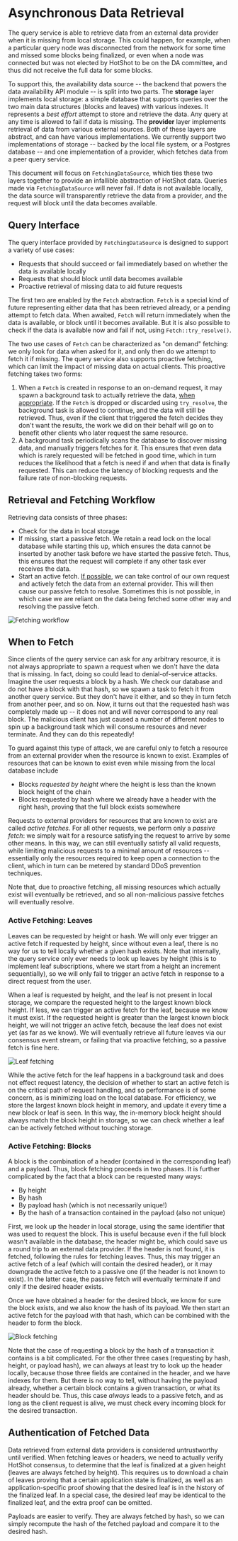 <!--
 ~ Copyright (c) 2022 Espresso Systems (espressosys.com)
 ~ This file is part of the HotShot Query Service library.
 ~
 ~ This program is free software: you can redistribute it and/or modify it under the terms of the GNU
 ~ General Public License as published by the Free Software Foundation, either version 3 of the
 ~ License, or (at your option) any later version.
 ~ This program is distributed in the hope that it will be useful, but WITHOUT ANY WARRANTY; without
 ~ even the implied warranty of MERCHANTABILITY or FITNESS FOR A PARTICULAR PURPOSE. See the GNU
 ~ General Public License for more details.
 ~ You should have received a copy of the GNU General Public License along with this program. If not,
 ~ see <https://www.gnu.org/licenses/>.
 -->

# Asynchronous Data Retrieval

The query service is able to retrieve data from an external data provider when it is missing from
local storage. This could happen, for example, when a particular query node was disconnected from
the network for some time and missed some blocks being finalized, or even when a node was connected
but was not elected by HotShot to be on the DA committee, and thus did not receive the full data for
some blocks.

To support this, the availability data source -- the backend that powers the data availability API
module -- is split into two parts. The **storage** layer implements local storage: a simple database
that supports queries over the two main data structures (blocks and leaves) with various indexes. It
represents a _best effort_ attempt to store and retrieve the data. Any query at any time is allowed
to fail if data is missing. The **provider** layer implements retrieval of data from various
external sources. Both of these layers are abstract, and can have various implementations. We
currently support two implementations of storage -- backed by the local file system, or a Postgres
database -- and one implementation of a provider, which fetches data from a peer query service.

This document will focus on `FetchingDataSource`, which ties these two layers together to provide an
infallible abstraction of HotShot data. Queries made via `FetchingDataSource` will never fail. If
data is not available locally, the data source will transparently retrieve the data from a provider,
and the request will block until the data becomes available.

## Query Interface

The query interface provided by `FetchingDataSource` is designed to support a variety of use cases:
* Requests that should succeed or fail immediately based on whether the data is available locally
* Requests that should block until data becomes available
* Proactive retrieval of missing data to aid future requests

The first two are enabled by the `Fetch` abstraction. `Fetch` is a special kind of future
representing either data that has been retrieved already, or a pending attempt to fetch data. When
awaited, `Fetch` will return immediately when the data is available, or block until it becomes
available. But it is also possible to check if the data is available now and fail if not, using
`Fetch::try_resolve()`.

The two use cases of `Fetch` can be characterized as "on demand" fetching: we only look for data
when asked for it, and only then do we attempt to fetch it if missing. The query service also
supports proactive fetching, which can limit the impact of missing data on actual clients. This
proactive fetching takes two forms:
1. When a `Fetch` is created in response to an on-demand request, it may spawn a background task to
   actually retrieve the data, [when appropriate](#when-to-fetch). If the `Fetch` is dropped or
   discarded using `try_resolve`, the background task is allowed to continue, and the data will
   still be retrieved. Thus, even if the client that triggered the fetch decides they don't want the
   results, the work we did on their behalf will go on to benefit other clients who later request
   the same resource.
2. A background task periodically scans the database to discover missing data, and manually triggers
   fetches for it. This ensures that even data which is rarely requested will be fetched in good
   time, which in turn reduces the likelihood that a fetch is need if and when that data is finally
   requested. This can reduce the latency of blocking requests and the failure rate of non-blocking
   requests.

## Retrieval and Fetching Workflow

Retrieving data consists of three phases:
* Check for the data in local storage
* If missing, start a passive fetch. We retain a read lock on the local database while starting this
  up, which ensures the data cannot be inserted by another task before we have started the passive
  fetch. Thus, this ensures that the request will complete if any other task ever receives the data.
* Start an active fetch. [If possible](#when-to-fetch), we can take control of our own request and
  actively fetch the data from an external provider. This will then cause our passive fetch to
  resolve. Sometimes this is not possible, in which case we are reliant on the data being fetched
  some other way and resolving the passive fetch.

![Fetching workflow](fetching-workflow.png)

## When to Fetch

Since clients of the query service can ask for any arbitrary resource, it is not always appropriate
to spawn a request when we don't have the data that is missing. In fact, doing so could lead to
denial-of-service attacks. Imagine the user requests a block by a hash. We check our database and do
not have a block with that hash, so we spawn a task to fetch it from another query service. But they
don't have it either, and so they in turn fetch from another peer, and so on. Now, it turns out that
the requested hash was completely made up -- it does not and will never correspond to any real
block. The malicious client has just caused a number of different nodes to spin up a background task
which will consume resources and never terminate. And they can do this repeatedly!

To guard against this type of attack, we are careful only to fetch a resource from an external
provider when the resource is known to exist. Examples of resources that can be known to exist even
while missing from the local database include
* Blocks _requested by height_ where the height is less than the known block height of the chain
* Blocks requested by hash where we already have a header with the right hash, proving that the full
  block exists somewhere

Requests to external providers for resources that are known to exist are called _active fetches_.
For all other requests, we perform only a _passive fetch_: we simply wait for a resource satisfying
the request to arrive by some other means. In this way, we can still eventually satisfy all valid
requests, while limiting malicious requests to a minimal amount of resources -- essentially only the
resources required to keep open a connection to the client, which in turn can be metered by standard
DDoS prevention techniques.

Note that, due to proactive fetching, all missing resources which actually exist will eventually be
retrieved, and so all non-malicious passive fetches will eventually resolve.

### Active Fetching: Leaves

Leaves can be requested by height or hash. We will only ever trigger an active fetch if requested by
height, since without even a leaf, there is no way for us to tell locally whether a given hash
exists. Note that internally, the query service only ever needs to look up leaves by height (this is
to implement leaf subscriptions, where we start from a height an increment sequentially), so we will
only fail to trigger an active fetch in response to a direct request from the user.

When a leaf is requested by height, and the leaf is not present in local storage, we compare the
requested height to the largest known block height. If less, we can trigger an active fetch for the
leaf, because we know it must exist. If the requested height is greater than the largest known block
height, we will not trigger an active fetch, because the leaf does not exist yet (as far as we
know). We will eventually retrieve all future leaves via our consensus event stream, or failing that
via proactive fetching, so a passive fetch is fine here.

![Leaf fetching](fetch-leaf.png)

While the active fetch for the leaf happens in a background task and does not effect request
latency, the decision of whether to start an active fetch is on the critical path of request
handling, and so performance is of some concern, as is minimizing load on the local database. For
efficiency, we store the largest known block height in memory, and update it every time a new block
or leaf is seen. In this way, the in-memory block height should always match the block height in
storage, so we can check whether a leaf can be actively fetched without touching storage.

### Active Fetching: Blocks

A block is the combination of a header (contained in the corresponding leaf) and a payload. Thus,
block fetching proceeds in two phases. It is further complicated by the fact that a block can be
requested many ways:
* By height
* By hash
* By payload hash (which is not necessarily unique!)
* By the hash of a transaction contained in the payload (also not unique)

First, we look up the header in local storage, using the same identifier that was used to request
the block. This is useful because even if the full block wasn't available in the database, the
header might be, which could save us a round trip to an external data provider. If the header is not
found, it is fetched, following the rules for fetching leaves. Thus, this may trigger an active
fetch of a leaf (which will contain the desired header), or it may downgrade the active fetch to a
passive one (if the header is not known to exist). In the latter case, the passive fetch will
eventually terminate if and only if the desired header exists.

Once we have obtained a header for the desired block, we know for sure the block exists, and we also
know the hash of its payload. We then start an active fetch for the payload with that hash, which
can be combined with the header to form the block.

![Block fetching](fetch-block.png)

Note that the case of requesting a block by the hash of a transaction it contains is a bit
complicated. For the other three cases (requesting by hash, height, or payload hash), we can always
at least try to look up the header locally, because those three fields are contained in the header,
and we have indexes for them. But there is no way to tell, without having the payload already,
whether a certain block contains a given transaction, or what its header should be. Thus, this case
_always_ leads to a passive fetch, and as long as the client request is alive, we must check every
incoming block for the desired transaction.

## Authentication of Fetched Data

Data retrieved from external data providers is considered untrustworthy until verified. When
fetching leaves or headers, we need to actually verify HotShot consensus, to determine that the leaf
is finalized at a given height (leaves are always fetched by height). This requires us to download a
chain of leaves proving that a certain application state is finalized, as well as an
application-specific proof showing that the desired leaf is in the history of the finalized leaf. In
a special case, the desired leaf may be identical to the finalized leaf, and the extra proof can be
omitted.

Payloads are easier to verify. They are always fetched by hash, so we can simply recompute the hash
of the fetched payload and compare it to the desired hash.
